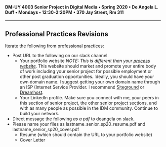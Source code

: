 #### DM-UY 4003 Senior Project in Digital Media • Spring 2020 • De Angela L. Duff • Mondays • 12:30-2:20PM • 370 Jay Street, Rm 311

---

## Professional Practices Revisions

Iterate the following from professional practices: 

* Post URL to the following on our slack channel. 
	* Your portfolio website *NOTE: This is different than your [process website](website.md).*  This website should market and promote your entire body of work including your senior project for possible employment or other post graduation opportunities. Ideally, you should have your own domain name. I suggest getting your own domain name through an ISP (Internet Service Provider. I recommend [Siteground](http://siteground.com) or [Dreamhost](http://dreamhost.com).
	* Your LinkedIn profile. Make sure you connect with me, your peers in this section of senior project, the other senior project sections, and with as many people  as possible in the IDM community. Continue to build your network.
* Direct message the following *as a pdf* to deangela on slack. 
* Please name your files as lastname_senior_sp20_resume.pdf and lastname_senior_sp20_cover.pdf 
	* Resume (which should contain the URL to your portfolio website)
	* Cover Letter





